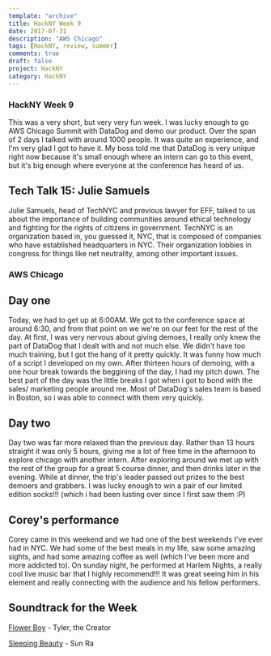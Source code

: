 ```yaml
---
template: "archive"
title: HackNY Week 9
date: 2017-07-31
description: "AWS Chicago"
tags: [HackNY, review, summer]
comments: true
draft: false
project: HackNY
category: HackNY
---
```


### HackNY Week 9

This was a very short, but very very fun week. I was lucky enough to go AWS Chicago Summit with DataDog and demo our product. Over the span of 2 days I talked with around 1000 people. It was quite an experience, and I'm very glad I got to have it. My boss told me that DataDog is very unique right now because it's small enough where an intern can go to this event, but it's big enough where everyone at the conference has heard of us. 

## Tech Talk 15: Julie Samuels

Julie Samuels, head of TechNYC and previous lawyer for EFF, talked to us about the importance of building communities around ethical technology and fighting for the rights of citizens in government. TechNYC is an organization based in, you guessed it, NYC, that is composed of companies who have established headquarters in NYC. Their organization lobbies in congress for things like net neutrality, among other important issues. 

### AWS Chicago

## Day one

Today, we had to get up at 6:00AM. We got to the conference space at around 6:30, and from that point on we we're on our feet for the rest of the day. At first, I was very nervous about giving demoes, I really only knew the part of DataDog that I dealt with and not much else. We didn't have too much training, but I got the hang of it pretty quickly. It was funny how much of a script I developed on my own. After thirteen hours of demoing, with a one hour break towards the beggining of the day, I had my pitch down. The best part of the day was the little breaks I got when i got to bond with the sales/ marketing people around me. Most of DataDog's sales team is based in Boston, so i was able to connect with them very quickly. 

## Day two

Day two was far more relaxed than the previous day. Rather than 13 hours straight it was only 5 hours, giving me a lot of free time in the afternoon to explore chicago with another intern. After exploring around we met up with the rest of the group for a great 5 course dinner, and then drinks later in the evening. While at dinner, the trip's leader passed out prizes to the best demoers and grabbers. I was lucky enough to win a pair of our limited edition socks!!! (which i had been lusting over since I first saw them :P)

## Corey's performance

Corey came in this weekend and we had one of the best weekends I've ever had in NYC. We had some of the best meals in my life, saw some amazing sights, and had some amazing coffee as well (which I've been more and more addicted to). On sunday night, he performed at Harlem Nights, a really cool live music bar that I highly recommend!!! It was great seeing him in his element and really connecting with the audience and his fellow performers. 

## Soundtrack for the Week

[Flower Boy](https://www.youtube.com/watch?v=MvEtKc8-n3s&list=PLA4pEATyh7Y2HjA5TAsYOFuJMyspSjSxd) - Tyler, the Creator

[Sleeping Beauty](https://www.youtube.com/watch?v=Ipohbylz7Z4) - Sun Ra



